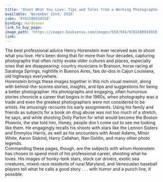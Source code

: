 ```yaml
---
title: 'Shoot What You Love: Tips and Tales from a Working Photographer'
available: 'November 22nd, 2016'
isbn: '9781580934558'
binding: Hardcover
link_to_buy_page:
image_path: 'https://images.booksense.com/images/558/934/9781580934558.jpg'
link:
---
```



The best professional advice Henry Horenstein ever received was to shoot what you love. He's been doing that for more than four decades, capturing photographs that often richly evoke older cultures and places, especially ones that are disappearing: country musicians in Branson, horse racing at Saratoga Springs, nightlife in Buenos Aires, fais do-dos in Cajun Louisiana, old highways everywhere.&nbsp;
<br>Horenstein brings these images together in this rich visual memoir, along with behind-the-scenes stories, insights, and tips and suggestions for being a better photographer. His photographs and engaging, often humorous stories chronicle a career that begins in the 1960s, when photography was a trade and even the greatest photographers were not considered to be artists. He amusingly recounts his early assignments. Using his family and friends as subjects for a book on drug abuse was not too much of a stretch, he says, and while shooting Dolly Parton for what would become the Boston Phoenix, the star told him, Honey, people don t come out to see me looking like them. He engagingly recalls his shoots with stars like the Lennon Sisters and Emmylou Harris, as well as his encounters with Ansel Adams, Minor White, Aaron Siskind, Harry Callahan, Nan Goldin, and many other photo legends.&nbsp;
<br>Commanding these pages, though, are the subjects with whom Horenstein has chosen to spend most of his professional career, shooting what he loves. His images of honky-tonk stars, stock car drivers, exotic sea creatures, mixed-race residents of rural Maryland, and Venezuelan baseball players tell what he calls a good story . . . with humor and a punch line, if possible.